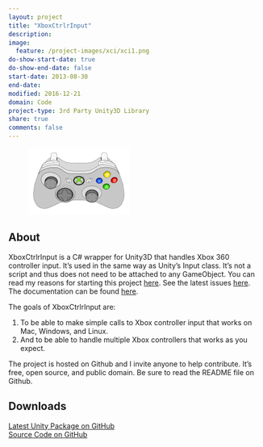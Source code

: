 ```yaml
---
layout: project
title: "XboxCtrlrInput"
description:
image:
  feature: /project-images/xci/xci1.png
do-show-start-date: true
do-show-end-date: false
start-date: 2013-08-30
end-date:
modified: 2016-12-21
domain: Code
project-type: 3rd Party Unity3D Library
share: true
comments: false
---
```


<figure>
	<img src="/_images/project-images/xci/xboxctrlr.png" alt="">
</figure>

## About

XboxCtrlrInput is a C# wrapper for Unity3D that handles Xbox 360 controller input. It’s used in the same way as Unity’s Input class. It’s not a script and thus does not need to be attached to any GameObject. You can read my reasons for starting this project [here](https://jibransyed.wordpress.com/2013/09/07/the-motivation-behind-xboxctrlrinput/). See the latest issues [here](https://github.com/JISyed/Unity-XboxCtrlrInput/issues?state=open). The documentation can be found [here](https://github.com/JISyed/Unity-XboxCtrlrInput/wiki/Coding-Reference).

The goals of XboxCtrlrInput are:

 1. To be able to make simple calls to Xbox controller input that works on Mac, Windows, and Linux.
 2. And to be able to handle multiple Xbox controllers that works as you expect.

The project is hosted on Github and I invite anyone to help contribute. It’s free, open source, and public domain. Be sure to read the README file on Github.


## Downloads

<div markdown="0">
    <a href="https://github.com/JISyed/Unity-XboxCtrlrInput/releases" class="btn">
        <i class="fa fa-lg fa-external-link" aria-hidden="true"></i> Latest Unity Package on GitHub
    </a>
</div>

<div markdown="0">
    <a href="https://github.com/JISyed/Unity-XboxCtrlrInput" class="btn">
        <i class="fa fa-lg fa-github" aria-hidden="true"></i> Source Code on GitHub
    </a>
</div>
